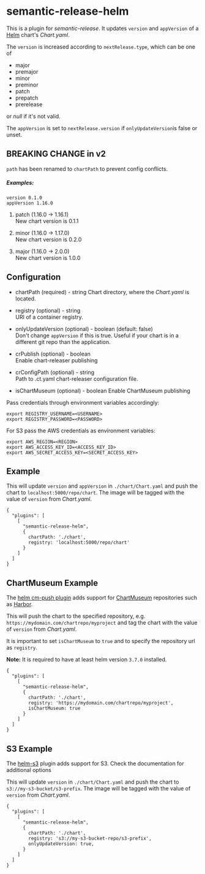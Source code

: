 # semantic-release-helm

This is a plugin for _semantic-release_. It updates `version` and `appVersion` of a [Helm](https://helm.sh/) chart's
_Chart.yaml_.

The `version` is increased according to `nextRelease.type`, which can be one of

- major
- premajor
- minor
- preminor
- patch
- prepatch
- prerelease

or _null_ if it's not valid.

The `appVersion` is set to `nextRelease.version` if `onlyUpdateVersion`is false or unset.

## BREAKING CHANGE in v2

`path` has been renamed to `chartPath` to prevent config conflicts.

##### Examples:

```
version 0.1.0  
appVersion 1.16.0
```

1. patch (1.16.0 -> 1.16.1)  
   New chart version is 0.1.1

2. minor (1.16.0 -> 1.17.0)  
   New chart version is 0.2.0

3. major (1.16.0 -> 2.0.0)  
   New chart version is 1.0.0

## Configuration

- chartPath (required) - string
  Chart directory, where the _Chart.yaml_ is located.

- registry (optional) - string  
  URI of a container registry.

- onlyUpdateVersion (optional) - boolean (default: false)  
  Don't change `appVersion` if this is true. Useful if your chart is in a different git repo than the application.

- crPublish (optional) - boolean  
  Enable chart-releaser publishing

- crConfigPath (optional) - string  
  Path to .ct.yaml chart-releaser configuration file.

- isChartMuseum (optional) - boolean
  Enable ChartMuseum publishing

Pass credentials through environment variables accordingly:

```
export REGISTRY_USERNAME=<USERNAME>
export REGISTRY_PASSWORD=<PASSWORD>
```

For S3 pass the AWS credentials as environment variables:

```
export AWS_REGION=<REGION>
export AWS_ACCESS_KEY_ID=<ACCESS_KEY_ID>
export AWS_SECRET_ACCESS_KEY=<SECRET_ACCESS_KEY>
```

## Example

This will update `version` and `appVersion` in `./chart/Chart.yaml`
and push the chart to `localhost:5000/repo/chart`. The image will be tagged with the value of `version` from
_Chart.yaml_.

```
{
  "plugins": [
    [
      "semantic-release-helm",
      {
        chartPath: './chart',
        registry: 'localhost:5000/repo/chart'
      }
    ]
  ]
}
```

## ChartMuseum Example

The [helm cm-push plugin](https://github.com/chartmuseum/helm-push) adds support for [ChartMuseum](https://github.com/helm/chartmuseum)
repositories such as [Harbor](https://goharbor.io/).

This will push the chart to the specified repository, e.g. `https://mydomain.com/chartrepo/myproject` and
tag the chart with the value of `version` from _Chart.yaml_.

It is important to set `isChartMuseum` to `true` and to specify the repository url as `registry`.

**Note:** It is required to have at least helm version `3.7.0` installed.

```
{
  "plugins": [
    [
      "semantic-release-helm",
      {
        chartPath: './chart',
        registry: 'https://mydomain.com/chartrepo/myproject',
        isChartMuseum: true
      }
    ]
  ]
}
```

## S3 Example

The [helm-s3](https://github.com/hypnoglow/helm-s3) plugin adds support for S3. Check the documentation for additional
options

This will update `version` in `./chart/Chart.yaml`
and push the chart to `s3://my-s3-bucket/s3-prefix`. The image will be tagged with the value of `version` from
_Chart.yaml_.

```
{
  "plugins": [
    [
      "semantic-release-helm",
      {
        chartPath: './chart',
        registry: 's3://my-s3-bucket-repo/s3-prefix',
        onlyUpdateVersion: true,
      }
    ]
  ]
}
```
